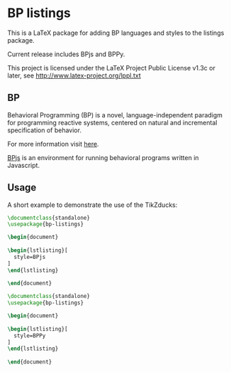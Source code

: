 # BP listings

This is a LaTeX package for adding BP languages and styles to the listings package.

Current release includes BPjs and BPPy.

This project is licensed under the LaTeX Project Public License v1.3c or later, see http://www.latex-project.org/lppl.txt

## BP
Behavioral Programming (BP) is a novel, language-independent paradigm for programming reactive systems, centered on natural and incremental specification of behavior.

For more information visit [here](https://m-cacm.acm.org/magazines/2012/7/151241-behavioral-programming/fulltext).

[BPjs](https://github.com/bThink-BGU/BPjs) is an environment for running behavioral programs written in Javascript.

## Usage

A short example to demonstrate the use of the TikZducks:
```latex
\documentclass{standalone}
\usepackage{bp-listings}

\begin{document}
	
\begin{lstlisting}[
  style=BPjs
]
\end{lstlisting}
	
\end{document}
```

```latex
\documentclass{standalone}
\usepackage{bp-listings}

\begin{document}
	
\begin{lstlisting}[
  style=BPPy
]
\end{lstlisting}
	
\end{document}
```
